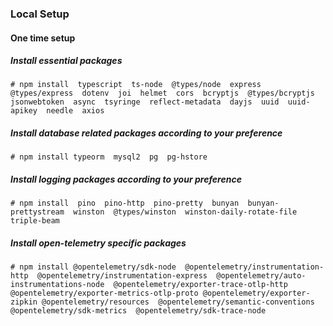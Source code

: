 ### Local Setup

#### One time setup

##### Install essential packages
`# npm install 
typescript 
ts-node 
@types/node 
express 
@types/express 
dotenv 
joi 
helmet 
cors 
bcryptjs 
@types/bcryptjs 
jsonwebtoken 
async 
tsyringe 
reflect-metadata 
dayjs 
uuid 
uuid-apikey 
needle 
axios 
`

##### Install database related packages according to your preference
`# npm install typeorm 
mysql2 
pg 
pg-hstore`

##### Install logging packages according to your preference
`# npm install 
pino 
pino-http 
pino-pretty 
bunyan 
bunyan-prettystream 
winston 
@types/winston 
winston-daily-rotate-file 
triple-beam`

##### Install open-telemetry specific packages
`# npm install @opentelemetry/sdk-node 
@opentelemetry/instrumentation-http 
@opentelemetry/instrumentation-express 
@opentelemetry/auto-instrumentations-node 
@opentelemetry/exporter-trace-otlp-http 
@opentelemetry/exporter-metrics-otlp-proto
@opentelemetry/exporter-zipkin
@opentelemetry/resources 
@opentelemetry/semantic-conventions 
@opentelemetry/sdk-metrics 
@opentelemetry/sdk-trace-node`

